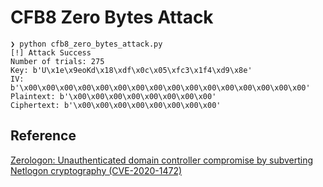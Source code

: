 # CFB8 Zero Bytes Attack

```
❯ python cfb8_zero_bytes_attack.py
[!] Attack Success
Number of trials: 275
Key: b'U\x1e\x9eoKd\x18\xdf\x0c\x05\xfc3\x1f4\xd9\x8e'
IV: b'\x00\x00\x00\x00\x00\x00\x00\x00\x00\x00\x00\x00\x00\x00\x00\x00'
Plaintext: b'\x00\x00\x00\x00\x00\x00\x00\x00'
Ciphertext: b'\x00\x00\x00\x00\x00\x00\x00\x00'
```


## Reference

[Zerologon: Unauthenticated domain controller compromise by subverting Netlogon cryptography (CVE-2020-1472)](https://www.secura.com/pathtoimg.php?id=2055)

